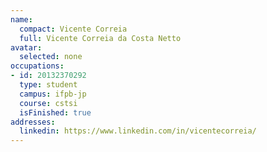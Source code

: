 ```yaml
---
name:
  compact: Vicente Correia
  full: Vicente Correia da Costa Netto
avatar:
  selected: none
occupations:
- id: 20132370292
  type: student
  campus: ifpb-jp
  course: cstsi
  isFinished: true
addresses:
  linkedin: https://www.linkedin.com/in/vicentecorreia/
---
```

